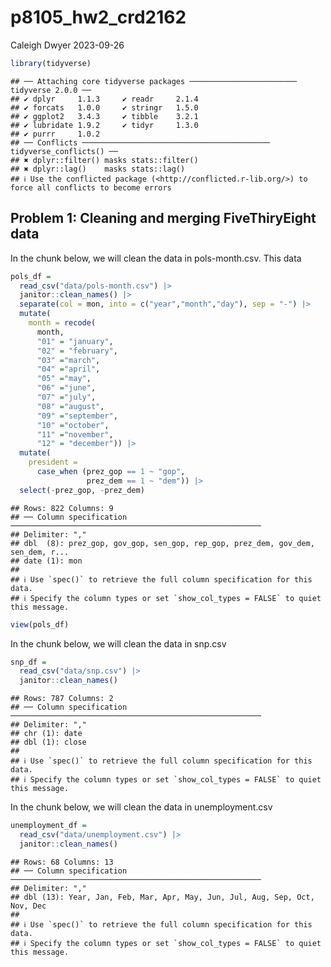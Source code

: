 p8105_hw2_crd2162
================
Caleigh Dwyer
2023-09-26

``` r
library(tidyverse)
```

    ## ── Attaching core tidyverse packages ──────────────────────── tidyverse 2.0.0 ──
    ## ✔ dplyr     1.1.3     ✔ readr     2.1.4
    ## ✔ forcats   1.0.0     ✔ stringr   1.5.0
    ## ✔ ggplot2   3.4.3     ✔ tibble    3.2.1
    ## ✔ lubridate 1.9.2     ✔ tidyr     1.3.0
    ## ✔ purrr     1.0.2     
    ## ── Conflicts ────────────────────────────────────────── tidyverse_conflicts() ──
    ## ✖ dplyr::filter() masks stats::filter()
    ## ✖ dplyr::lag()    masks stats::lag()
    ## ℹ Use the conflicted package (<http://conflicted.r-lib.org/>) to force all conflicts to become errors

## Problem 1: Cleaning and merging FiveThiryEight data

In the chunk below, we will clean the data in pols-month.csv. This data

``` r
pols_df =
  read_csv("data/pols-month.csv") |> 
  janitor::clean_names() |> 
  separate(col = mon, into = c("year","month","day"), sep = "-") |> 
  mutate(
    month = recode(
      month,
      "01" = "january",
      "02" = "february",
      "03" ="march",
      "04" ="april",
      "05" ="may",
      "06" ="june",
      "07" ="july",
      "08" ="august",
      "09" ="september",
      "10" ="october",
      "11" ="november",
      "12" = "december")) |> 
  mutate(
    president =
      case_when (prez_gop == 1 ~ "gop",
                 prez_dem == 1 ~ "dem")) |> 
  select(-prez_gop, -prez_dem)
```

    ## Rows: 822 Columns: 9
    ## ── Column specification ────────────────────────────────────────────────────────
    ## Delimiter: ","
    ## dbl  (8): prez_gop, gov_gop, sen_gop, rep_gop, prez_dem, gov_dem, sen_dem, r...
    ## date (1): mon
    ## 
    ## ℹ Use `spec()` to retrieve the full column specification for this data.
    ## ℹ Specify the column types or set `show_col_types = FALSE` to quiet this message.

``` r
view(pols_df)
```

In the chunk below, we will clean the data in snp.csv

``` r
snp_df =
  read_csv("data/snp.csv") |> 
  janitor::clean_names()
```

    ## Rows: 787 Columns: 2
    ## ── Column specification ────────────────────────────────────────────────────────
    ## Delimiter: ","
    ## chr (1): date
    ## dbl (1): close
    ## 
    ## ℹ Use `spec()` to retrieve the full column specification for this data.
    ## ℹ Specify the column types or set `show_col_types = FALSE` to quiet this message.

In the chunk below, we will clean the data in unemployment.csv

``` r
unemployment_df =
  read_csv("data/unemployment.csv") |> 
  janitor::clean_names()
```

    ## Rows: 68 Columns: 13
    ## ── Column specification ────────────────────────────────────────────────────────
    ## Delimiter: ","
    ## dbl (13): Year, Jan, Feb, Mar, Apr, May, Jun, Jul, Aug, Sep, Oct, Nov, Dec
    ## 
    ## ℹ Use `spec()` to retrieve the full column specification for this data.
    ## ℹ Specify the column types or set `show_col_types = FALSE` to quiet this message.
